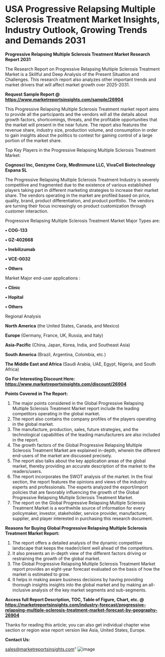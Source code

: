  # USA Progressive Relapsing Multiple Sclerosis Treatment Market Insights, Industry Outlook, Growing Trends and Demands 2031

<strong>Progressive Relapsing Multiple Sclerosis Treatment Market Research Report 2031</strong>

The Research Report on Progressive Relapsing Multiple Sclerosis Treatment Market is a Skillful and Deep Analysis of the Present Situation and Challenges. This research report also analyzes other important trends and market drivers that will affect market growth over 2025-2031.

<strong>Request Sample Report @ <a href=https://www.marketreportsinsights.com/sample/26904>https://www.marketreportsinsights.com/sample/26904</a></strong>

This Progressive Relapsing Multiple Sclerosis Treatment market report aims to provide all the participants and the vendors will all the details about growth factors, shortcomings, threats, and the profitable opportunities that the market will present in the near future. The report also features the revenue share, industry size, production volume, and consumption in order to gain insights about the politics to contest for gaining control of a large portion of the market share.

Top Key Players in the Progressive Relapsing Multiple Sclerosis Treatment Market:

<strong>Cognosci Inc, Genzyme Corp, MedImmune LLC, VivaCell Biotechnology Espana SL</strong>

The Progressive Relapsing Multiple Sclerosis Treatment Industry is severely competitive and fragmented due to the existence of various established players taking part in different marketing strategies to increase their market share. The vendors operating in the market are profiled based on price, quality, brand, product differentiation, and product portfolio. The vendors are turning their focus increasingly on product customization through customer interaction.

Progressive Relapsing Multiple Sclerosis Treatment Market Major Types are:

<strong>• COG-133

• GZ-402668

• Inebilizumab

• VCE-0032

• Others</strong>

Market Major end-user applications :

<strong>• Clinic

• Hopital

• Others</strong>

Regional Analysis

</u><strong><b>North America</b></strong> (the United States, Canada, and Mexico)

<strong><b>Europe </b></strong>(Germany, France, UK, Russia, and Italy)

<strong><b>Asia-Pacific</b></strong> (China, Japan, Korea, India, and Southeast Asia)

<strong><b>South America</b></strong> (Brazil, Argentina, Colombia, etc.)

<strong><b>The Middle East and Africa</b></strong> (Saudi Arabia, UAE, Egypt, Nigeria, and South Africa)

<strong>Go For Interesting Discount Here: <a href=https://www.marketreportsinsights.com/discount/26904>https://www.marketreportsinsights.com/discount/26904</a></strong>

<strong>Points Covered in The Report:</strong>
<ol>
  <li>The major points considered in the Global Progressive Relapsing Multiple Sclerosis Treatment Market report include the leading competitors operating in the global market.</li>
  <li>The report also contains the company profiles of the players operating in the global market.</li>
  <li>The manufacture, production, sales, future strategies, and the technological capabilities of the leading manufacturers are also included in the report.</li>
  <li>The growth factors of the Global Progressive Relapsing Multiple Sclerosis Treatment Market are explained in-depth, wherein the different end-users of the market are discussed precisely.</li>
  <li>The report also talks about the key application areas of the global market, thereby providing an accurate description of the market to the readers/users.</li>
  <li>The report incorporates the SWOT analysis of the market. In the final section, the report features the opinions and views of the industry experts and professionals. The experts analyzed the export/import policies that are favorably influencing the growth of the Global Progressive Relapsing Multiple Sclerosis Treatment Market.</li>
  <li>The report on the Global Progressive Relapsing Multiple Sclerosis Treatment Market is a worthwhile source of information for every policymaker, investor, stakeholder, service provider, manufacturer, supplier, and player interested in purchasing this research document.</li>
</ol>
<strong>Reasons for Buying Global Progressive Relapsing Multiple Sclerosis Treatment Market Report:</strong>

<ol>
  <li>The report offers a detailed analysis of the dynamic competitive landscape that keeps the reader/client well ahead of the competitors.</li>
  <li>It also presents an in-depth view of the different factors driving or restraining the growth of the global market.</li>
  <li>The Global Progressive Relapsing Multiple Sclerosis Treatment Market report provides an eight-year forecast evaluated on the basis of how the market is estimated to grow.</li>
  <li>It helps in making aware business decisions by having providing thorough insights insights into the global market and by making an all-inclusive analysis of the key market segments and sub-segments.</li>
</ol>
<strong>Access full Report Description, TOC, Table of Figure, Chart, etc. @ <a href=https://marketreportsinsights.com/industry-forecast/progressive-relapsing-multiple-sclerosis-treatment-market-forecast-by-geography-26904>https://marketreportsinsights.com/industry-forecast/progressive-relapsing-multiple-sclerosis-treatment-market-forecast-by-geography-26904</a></strong>


Thanks for reading this article; you can also get individual chapter wise section or region wise report version like Asia, United States, Europe.

<strong>Contact Us:</strong>

sales@marketreportsinsights.com"
![image](https://github.com/user-attachments/assets/e89226c5-e4e2-4f33-b36a-90802ece977f)
